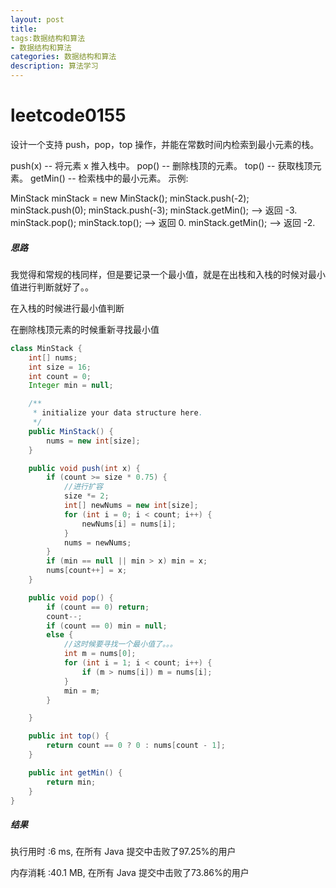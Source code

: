```yaml
---
layout: post
title: 
tags:数据结构和算法
- 数据结构和算法
categories: 数据结构和算法
description: 算法学习
---
```

# leetcode0155

设计一个支持 push，pop，top 操作，并能在常数时间内检索到最小元素的栈。

push(x) -- 将元素 x 推入栈中。
pop() -- 删除栈顶的元素。
top() -- 获取栈顶元素。
getMin() -- 检索栈中的最小元素。
示例:

MinStack minStack = new MinStack();
minStack.push(-2);
minStack.push(0);
minStack.push(-3);
minStack.getMin();   --> 返回 -3.
minStack.pop();
minStack.top();      --> 返回 0.
minStack.getMin();   --> 返回 -2.



##### 思路

我觉得和常规的栈同样，但是要记录一个最小值，就是在出栈和入栈的时候对最小值进行判断就好了。。

在入栈的时候进行最小值判断

在删除栈顶元素的时候重新寻找最小值

```java
class MinStack {
    int[] nums;
    int size = 16;
    int count = 0;
    Integer min = null;

    /**
     * initialize your data structure here.
     */
    public MinStack() {
        nums = new int[size];
    }

    public void push(int x) {
        if (count >= size * 0.75) {
            //进行扩容
            size *= 2;
            int[] newNums = new int[size];
            for (int i = 0; i < count; i++) {
                newNums[i] = nums[i];
            }
            nums = newNums;
        }
        if (min == null || min > x) min = x;
        nums[count++] = x;
    }

    public void pop() {
        if (count == 0) return;
        count--;
        if (count == 0) min = null;
        else {
            //这时候要寻找一个最小值了。。。
            int m = nums[0];
            for (int i = 1; i < count; i++) {
                if (m > nums[i]) m = nums[i];
            }
            min = m;
        }

    }

    public int top() {
        return count == 0 ? 0 : nums[count - 1];
    }

    public int getMin() {
        return min;
    }
}
```

##### 结果

执行用时 :6 ms, 在所有 Java 提交中击败了97.25%的用户

内存消耗 :40.1 MB, 在所有 Java 提交中击败了73.86%的用户

